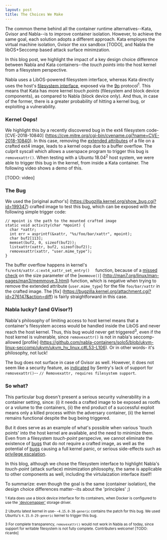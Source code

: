 ```yaml
---
layout: post
title: The Choices We Make
---
```


The common theme behind all the container runtime alternatives--Kata, Gvisor and Nabla--is to improve container isolation.
However, to achieve the same goal, each solution adopts a different approach. 
Kata employes the virtual machine isolation, Gvisor the xxx sandbox [TODO], and Nabla the libOS+Seccomp based attack surface minimzation.

In this blog post, we highlight the impact of a key design choice difference between Nabla and Kata containers--the *touch points* into the host kernel from a filesystem perspective.

Nabla uses a LibOS-powered filesystem interface, whereas Kata directly uses the host's [filesystem interface](https://github.com/kata-containers/documentation/blob/master/architecture.md#storage), exposed via the [9p](https://www.kernel.org/doc/Documentation/filesystems/9p.txt) protocol<sup>1</sup>.
This means that Kata has more kernel *touch points* (filesystem and block device components), as compared to Nabla (block device only).
And thus, in case of the former, there is a greater probability of hitting a kernel bug, or exploiting a vulnerability.


### Kernel Oops!
We highlight this by a recently discovered bug in the ext4 filesystem code- [CVE-2018-10840] (https://cve.mitre.org/cgi-bin/cvename.cgi?name=CVE-2018-10840).
In this case, removing the [extended attributes](http://man7.org/linux/man-pages/man5/attr.5.html) of a file on a crafted ext4 image, leads to a kernel oops due to a buffer overflow.
The culprit syscall which allows a userspace program to trigger this bug is `removexattr()`.
When testing with a Ubuntu 18.04<sup>2</sup> host system, we were able to trigger this bug in the kernel, from inside a Kata container.
The following video shows a demo of this.

[TODO: video]


### The Bug
We used the [original author's] (https://bugzilla.kernel.org/show_bug.cgi?id=199347) crafted image to test this bug, which can be exposed with the following simple trigger code:

```
// mpoint is the path to the mounted crafted image
static void activity(char *mpoint) {
  char *xattr;
  int err = asprintf(&xattr, "%s/foo/bar/xattr", mpoint);
  char buf2[113];
  memset(buf2, 0, sizeof(buf2));
  listxattr(xattr, buf2, sizeof(buf2));
  removexattr(xattr, "user.mime_type");
}
```
The buffer overflow happens in kernel's `fs/ext4/xattr.c:ext4_xattr_set_entry() 
` function, because of a [missed check](https://elixir.bootlin.com/linux/v4.15/source/fs/ext4/xattr.c#L1671) on the size parameter of the [`memmove()`] (http://man7.org/linux/man-pages/man3/memmove.3.html) function, which is negative when trying to remove the extended attribute (`user.mime_type`) for the file `foo/bar/xattr` in the crafted image. 
The [fix] (https://bugzilla.kernel.org/attachment.cgi?id=276147&action=diff) is fairly straightforward in this case.



### Nabla lucky? (and GVisor?)
Nabla's philosophy of limiting access to host kernel means that a container's filesystem access would be handled inside the LibOS and never reach the host kernel. 
Thus, this bug would never get triggered<sup>3</sup>, even if the host kernel is vulnerable, since `removexattr()` is not in nabla's seccomp-allowed [profile] (https://github.com/nabla-containers/solo5/blob/ukvm-linux-seccomp/ukvm/ukvm_hv_linux.c#L53-L106).
Or in other words- it's philosophy, not luck!

The bug does not surface in case of Gvisor as well.
However, it does not seem like a security feature, as [indicated](https://github.com/google/gvisor/blob/master/pkg/sentry/syscalls/linux/linux64.go#L239-L250) by Sentry's lack of support for `removexattr()`-- `// Removexattr, requires filesystem support`.


### So what?
This particular bug doesn't present a serious security vulnerability in a container setting, since:
(i) it needs a crafted image to be exposed as rootfs or a volume to the containers,
(ii) the end product of a successful exploit means only a killed process within the adversary container,
(ii) the kernel remains functional despite the bug being triggered.

But it does serve as an example of what's possible when various 'touch points' into the host kernel are available, and the need to minimize them. 
Even from a filesystem *touch-point* perspecive, we cannot eliminate the existence of [bugs](https://groups.google.com/forum/#!msg/syzkaller/_8MZkKL2-QU/PA0q5XULEAAJ) that do not require a crafted image, as well as the potential of [bugs](https://bugzilla.kernel.org/show_bug.cgi?id=96971) causing a full kernel panic, or serious side-effects such as [privilege escalation](http://cve.mitre.org/cgi-bin/cvename.cgi?name=CVE-2015-1328).

In this blog, although we chose the filesystem interface to highlight Nabla's *touch-point* (attack surface) minimization philosophy, the same is applicable to other components as well, including the virtulaization interface itself!

To summarize: even though the goal is the same (container isolation), the design choice differences matter--its about the 'principles' ;) 



<sup>1 Kata does use a block device interface for its containers, when Docker is configured to use the [`devicemapper'](https://docs.docker.com/storage/storagedriver/device-mapper-driver/) storage driver.

<sup>2 Ubuntu latest kernel in use- -`4.15.0-38-generic` contains the patch for this bug. We used Ubuntu's `4.15.0-29-generic` kernel to trigger this bug.

<sup>3 For complete transparency, `removexattr()` would not work in Nabla as of today, since support for writable filesystem is not fully complete. Contributers welcome! [TODO: ricardo]

